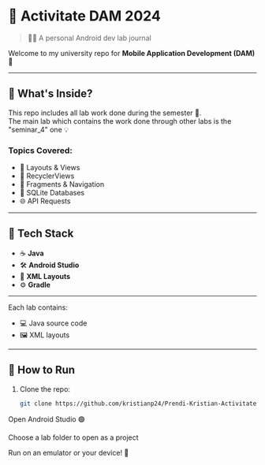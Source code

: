 # 📱 Activitate DAM 2024

> 🧑‍🎓 A personal Android dev lab journal

Welcome to my university repo for **Mobile Application Development (DAM)** 🚀

---

## 📘 What's Inside?

This repo includes all lab work done during the semester 📆.  
The main lab which contains the work done through other labs is the "seminar_4" one 💡

### Topics Covered:
- 🧱 Layouts & Views
- 🔁 RecyclerViews
- 🧭 Fragments & Navigation
- 💾 SQLite Databases
- 🌐 API Requests

---

## 🧰 Tech Stack

- ☕ **Java**
- 🛠️ **Android Studio**
- 🧾 **XML Layouts**
- ⚙️ **Gradle**

---


Each lab contains:
- 💻 Java source code
- 🖼️ XML layouts


---

## 🚀 How to Run

1. Clone the repo:
   ```bash
   git clone https://github.com/kristianp24/Prendi-Kristian-ActivitateDAM2024.git
Open Android Studio 🟢

Choose a lab folder to open as a project

Run on an emulator or your device! 📲


